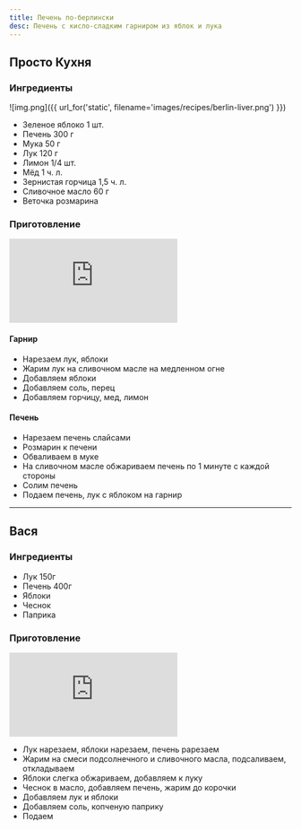 ```yaml
---
title: Печень по-берлински
desc: Печень с кисло-сладким гарниром из яблок и лука
---
```



## Просто Кухня

### Ингредиенты

![img.png]({{ url_for('static', filename='images/recipes/berlin-liver.png')  }})

- Зеленое яблоко 1 шт.
- Печень 300 г
- Мука 50 г
- Лук 120 г
- Лимон 1/4 шт.
- Мёд 1 ч. л.
- Зернистая горчица 1,5 ч. л.
- Сливочное масло 60 г
- Веточка розмарина

### Приготовление

<iframe src="https://www.youtube.com/embed/X37D6_k_cFE?si=IaQ672gmscIRb4f0" title="YouTube video player" frameborder="0" allow="accelerometer; autoplay; clipboard-write; encrypted-media; gyroscope; picture-in-picture; web-share" allowfullscreen></iframe>

#### Гарнир

- Нарезаем лук, яблоки
- Жарим лук на сливочном масле на медленном огне
- Добавляем яблоки
- Добавляем соль, перец
- Добавляем горчицу, мед, лимон

#### Печень

- Нарезаем печень слайсами
- Розмарин к печени
- Обваливаем в муке
- На сливочном масле обжариваем печень по 1 минуте с каждой стороны
- Солим печень
- Подаем печень, лук с яблоком на гарнир

---

## Вася

### Ингредиенты

- Лук 150г
- Печень 400г
- Яблоки
- Чеснок
- Паприка

### Приготовление

<iframe src="https://www.youtube.com/embed/sSJlyMLNzyA?si=65RPD7Nnl9dpPxWl" title="YouTube video player" frameborder="0" allow="accelerometer; autoplay; clipboard-write; encrypted-media; gyroscope; picture-in-picture; web-share" allowfullscreen></iframe>

- Лук нарезаем, яблоки нарезаем, печень рарезаем
- Жарим на смеси подсолнечного и сливочного масла, подсаливаем, откладываем
- Яблоки слегка обжариваем, добавляем к луку
- Чеснок в масло, добавляем печень, жарим до корочки
- Добавляем лук и яблоки
- Добавляем соль, копченую паприку
- Подаем